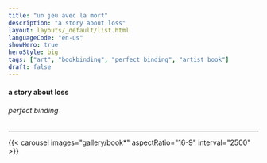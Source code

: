 ```yaml
---
title: "un jeu avec la mort"
description: "a story about loss"
layout: layouts/_default/list.html
languageCode: "en-us"
showHero: true
heroStyle: big
tags: ["art", "bookbinding", "perfect binding", "artist book"]
draft: false
---
```

#### a story about loss
###### perfect binding
---

{{< carousel images="gallery/book*" aspectRatio="16-9" interval="2500" >}}
